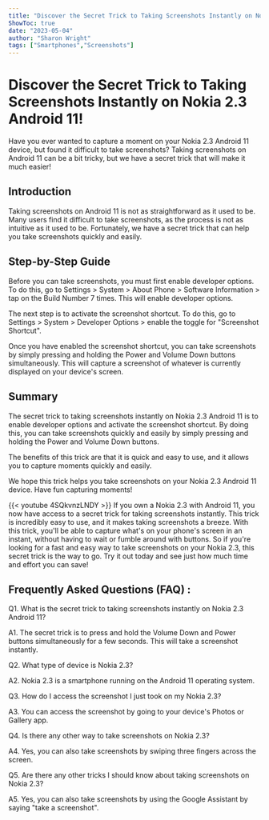 ```yaml
---
title: "Discover the Secret Trick to Taking Screenshots Instantly on Nokia 2.3 Android 11!"
ShowToc: true 
date: "2023-05-04"
author: "Sharon Wright" 
tags: ["Smartphones","Screenshots"]
---
```

# Discover the Secret Trick to Taking Screenshots Instantly on Nokia 2.3 Android 11!

Have you ever wanted to capture a moment on your Nokia 2.3 Android 11 device, but found it difficult to take screenshots? Taking screenshots on Android 11 can be a bit tricky, but we have a secret trick that will make it much easier!

## Introduction

Taking screenshots on Android 11 is not as straightforward as it used to be. Many users find it difficult to take screenshots, as the process is not as intuitive as it used to be. Fortunately, we have a secret trick that can help you take screenshots quickly and easily.

## Step-by-Step Guide

Before you can take screenshots, you must first enable developer options. To do this, go to Settings > System > About Phone > Software Information > tap on the Build Number 7 times. This will enable developer options. 

The next step is to activate the screenshot shortcut. To do this, go to Settings > System > Developer Options > enable the toggle for "Screenshot Shortcut". 

Once you have enabled the screenshot shortcut, you can take screenshots by simply pressing and holding the Power and Volume Down buttons simultaneously. This will capture a screenshot of whatever is currently displayed on your device's screen.

## Summary

The secret trick to taking screenshots instantly on Nokia 2.3 Android 11 is to enable developer options and activate the screenshot shortcut. By doing this, you can take screenshots quickly and easily by simply pressing and holding the Power and Volume Down buttons. 

The benefits of this trick are that it is quick and easy to use, and it allows you to capture moments quickly and easily. 

We hope this trick helps you take screenshots on your Nokia 2.3 Android 11 device. Have fun capturing moments!

{{< youtube 4SQkvnzLNDY >}} 
If you own a Nokia 2.3 with Android 11, you now have access to a secret trick for taking screenshots instantly. This trick is incredibly easy to use, and it makes taking screenshots a breeze. With this trick, you'll be able to capture what's on your phone's screen in an instant, without having to wait or fumble around with buttons. So if you're looking for a fast and easy way to take screenshots on your Nokia 2.3, this secret trick is the way to go. Try it out today and see just how much time and effort you can save!

## Frequently Asked Questions (FAQ) :
Q1. What is the secret trick to taking screenshots instantly on Nokia 2.3 Android 11?

A1. The secret trick is to press and hold the Volume Down and Power buttons simultaneously for a few seconds. This will take a screenshot instantly.

Q2. What type of device is Nokia 2.3?

A2. Nokia 2.3 is a smartphone running on the Android 11 operating system.

Q3. How do I access the screenshot I just took on my Nokia 2.3?

A3. You can access the screenshot by going to your device's Photos or Gallery app.

Q4. Is there any other way to take screenshots on Nokia 2.3?

A4. Yes, you can also take screenshots by swiping three fingers across the screen.

Q5. Are there any other tricks I should know about taking screenshots on Nokia 2.3?

A5. Yes, you can also take screenshots by using the Google Assistant by saying "take a screenshot".


